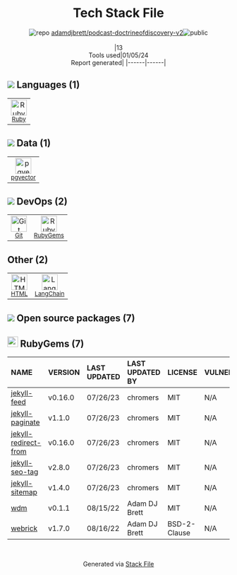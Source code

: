 <!--
&lt;--- Readme.md Snippet without images Start ---&gt;
## Tech Stack
adamdjbrett/podcast-doctrineofdiscovery-v2 is built on the following main stack:

- [Ruby](https://www.ruby-lang.org) – Languages
- [LangChain](https://github.com/hwchase17/langchain) – Large Language Model Tools
- [pgvector](https://github.com/pgvector/pgvector/) – Database Tools

Full tech stack [here](/techstack.md)

&lt;--- Readme.md Snippet without images End ---&gt;

&lt;--- Readme.md Snippet with images Start ---&gt;
## Tech Stack
adamdjbrett/podcast-doctrineofdiscovery-v2 is built on the following main stack:

- <img width='25' height='25' src='https://img.stackshare.io/service/989/ruby.png' alt='Ruby'/> [Ruby](https://www.ruby-lang.org) – Languages
- <img width='25' height='25' src='https://img.stackshare.io/service/48790/default_5b6c6b73f1ff3775c85d2a1ba954cb87e30cbf13.jpg' alt='LangChain'/> [LangChain](https://github.com/hwchase17/langchain) – Large Language Model Tools
- <img width='25' height='25' src='https://img.stackshare.io/service/109221/default_b888cdf5617d936aa6aacf130911906955508639.png' alt='pgvector'/> [pgvector](https://github.com/pgvector/pgvector/) – Database Tools

Full tech stack [here](/techstack.md)

&lt;--- Readme.md Snippet with images End ---&gt;
-->
<div align="center">

# Tech Stack File
![](https://img.stackshare.io/repo.svg "repo") [adamdjbrett/podcast-doctrineofdiscovery-v2](https://github.com/adamdjbrett/podcast-doctrineofdiscovery-v2)![](https://img.stackshare.io/public_badge.svg "public")
<br/><br/>
|13<br/>Tools used|01/05/24 <br/>Report generated|
|------|------|
</div>

## <img src='https://img.stackshare.io/languages.svg'/> Languages (1)
<table><tr>
  <td align='center'>
  <img width='36' height='36' src='https://img.stackshare.io/service/989/ruby.png' alt='Ruby'>
  <br>
  <sub><a href="https://www.ruby-lang.org">Ruby</a></sub>
  <br>
  <sub></sub>
</td>

</tr>
</table>

## <img src='https://img.stackshare.io/databases.svg'/> Data (1)
<table><tr>
  <td align='center'>
  <img width='36' height='36' src='https://img.stackshare.io/service/109221/default_b888cdf5617d936aa6aacf130911906955508639.png' alt='pgvector'>
  <br>
  <sub><a href="https://github.com/pgvector/pgvector/">pgvector</a></sub>
  <br>
  <sub></sub>
</td>

</tr>
</table>

## <img src='https://img.stackshare.io/devops.svg'/> DevOps (2)
<table><tr>
  <td align='center'>
  <img width='36' height='36' src='https://img.stackshare.io/service/1046/git.png' alt='Git'>
  <br>
  <sub><a href="http://git-scm.com/">Git</a></sub>
  <br>
  <sub></sub>
</td>

<td align='center'>
  <img width='36' height='36' src='https://img.stackshare.io/service/12795/5jL6-BA5_400x400.jpeg' alt='RubyGems'>
  <br>
  <sub><a href="https://rubygems.org/">RubyGems</a></sub>
  <br>
  <sub></sub>
</td>

</tr>
</table>

## Other (2)
<table><tr>
  <td align='center'>
  <img width='36' height='36' src='https://img.stackshare.io/service/2270/no-img-open-source.png' alt='HTML'>
  <br>
  <sub><a href="http://">HTML</a></sub>
  <br>
  <sub></sub>
</td>

<td align='center'>
  <img width='36' height='36' src='https://img.stackshare.io/service/48790/default_5b6c6b73f1ff3775c85d2a1ba954cb87e30cbf13.jpg' alt='LangChain'>
  <br>
  <sub><a href="https://github.com/hwchase17/langchain">LangChain</a></sub>
  <br>
  <sub></sub>
</td>

</tr>
</table>


## <img src='https://img.stackshare.io/group.svg' /> Open source packages (7)</h2>

## <img width='24' height='24' src='https://img.stackshare.io/service/12795/5jL6-BA5_400x400.jpeg'/> RubyGems (7)

|NAME|VERSION|LAST UPDATED|LAST UPDATED BY|LICENSE|VULNERABILITIES|
|:------|:------|:------|:------|:------|:------|
|[jekyll-feed](https://rubygems.org/jekyll-feed)|v0.16.0|07/26/23|chromers |MIT|N/A|
|[jekyll-paginate](https://rubygems.org/jekyll-paginate)|v1.1.0|07/26/23|chromers |MIT|N/A|
|[jekyll-redirect-from](https://rubygems.org/jekyll-redirect-from)|v0.16.0|07/26/23|chromers |MIT|N/A|
|[jekyll-seo-tag](https://rubygems.org/jekyll-seo-tag)|v2.8.0|07/26/23|chromers |MIT|N/A|
|[jekyll-sitemap](https://rubygems.org/jekyll-sitemap)|v1.4.0|07/26/23|chromers |MIT|N/A|
|[wdm](https://rubygems.org/wdm)|v0.1.1|08/15/22|Adam DJ Brett |MIT|N/A|
|[webrick](https://rubygems.org/webrick)|v1.7.0|08/16/22|Adam DJ Brett |BSD-2-Clause|N/A|

<br/>
<div align='center'>

Generated via [Stack File](https://github.com/marketplace/stack-file)
